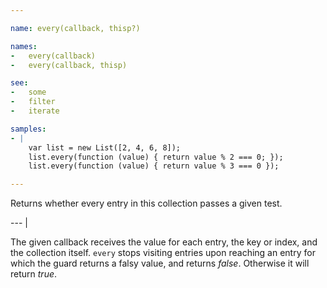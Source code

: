 ```yaml
---

name: every(callback, thisp?)

names:
-   every(callback)
-   every(callback, thisp)

see:
-   some
-   filter
-   iterate

samples:
- |
    var list = new List([2, 4, 6, 8]);
    list.every(function (value) { return value % 2 === 0; });
    list.every(function (value) { return value % 3 === 0 });

---
```


Returns whether every entry in this collection passes a given test.

--- |

The given callback receives the value for each entry, the key or index, and the
collection itself.
`every` stops visiting entries upon reaching an entry for which the guard
returns a falsy value, and returns *false*.
Otherwise it will return *true*.

